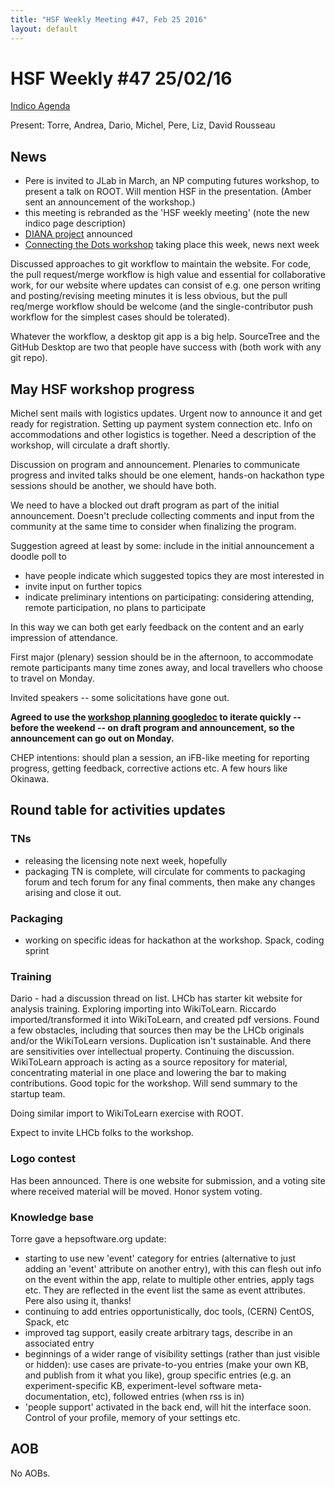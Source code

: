 ```yaml
---
title: "HSF Weekly Meeting #47, Feb 25 2016"
layout: default
---
```


# HSF Weekly #47 25/02/16

[Indico Agenda](https://indico.cern.ch/event/503373/)

Present: Torre, Andrea, Dario, Michel, Pere, Liz, David Rousseau

## News

- Pere is invited to JLab in March, an NP computing futures workshop, to present a talk on ROOT. Will mention HSF in the presentation. (Amber sent an announcement of the workshop.)
- this meeting is rebranded as the 'HSF weekly meeting' (note the new indico page description)
- [DIANA project](http://diana-hep.org) announced
- [Connecting the Dots workshop](https://indico.hephy.oeaw.ac.at/event/86/) taking place this week, news next week

Discussed approaches to git workflow to maintain the website. For code, the pull request/merge workflow is high value and essential for collaborative work, for our website where updates can consist of e.g. one person writing and posting/revising meeting minutes it is less obvious, but the pull req/merge workflow should be welcome (and the single-contributor push workflow for the simplest cases should be tolerated).

Whatever the workflow, a desktop git app is a big help. SourceTree and the GitHub Desktop are two that people have success with (both work with any git repo).

## May HSF workshop progress

Michel sent mails with logistics updates. Urgent now to announce it and get ready for registration.
Setting up payment system connection etc. Info on accommodations and other logistics is together. Need a description of the workshop, will circulate a draft shortly. 

Discussion on program and announcement. Plenaries to communicate progress and invited talks should be one element, hands-on hackathon type sessions should be another, we should have both.

We need to have a blocked out draft program as part of the initial announcement. Doesn't preclude collecting comments and input from the community at the same time to consider when finalizing the program.

Suggestion agreed at least by some: include in the initial announcement a doodle poll to

- have people indicate which suggested topics they are most interested in
- invite input on further topics
- indicate preliminary intentions on participating: considering attending, remote participation, no plans to participate

In this way we can both get early feedback on the content and an early impression of attendance.

First major (plenary) session should be in the afternoon, to accommodate remote participants many time zones away, and local travellers who choose to travel on Monday.

Invited speakers -- some solicitations have gone out.

**Agreed to use the [workshop planning googledoc](https://docs.google.com/document/d/1IDVf860BB_qujt9EmsuxjO8Kv13sf5WhOtg9DV_4DGM/edit?usp=sharing) to iterate quickly -- before the weekend -- on draft program and announcement, so the announcement can go out on Monday.**

CHEP intentions: should plan a session, an iFB-like meeting for reporting progress, getting feedback, corrective actions etc. A few hours like Okinawa.

## Round table for activities updates

### TNs

- releasing the licensing note next week, hopefully
- packaging TN is complete, will circulate for comments to packaging forum and tech forum for any final comments, then make any changes arising and close it out.

### Packaging

- working on specific ideas for hackathon at the workshop. Spack, coding sprint

### Training 

Dario - had a discussion thread on list. LHCb has starter kit website for analysis training.
Exploring importing into WikiToLearn. Riccardo imported/transformed it into WikiToLearn, and created pdf versions. Found a few obstacles, including that sources then may be the LHCb originals and/or the WikiToLearn versions. Duplication isn't sustainable. And there are sensitivities over intellectual property. Continuing the discussion. WikiToLearn approach is acting as a source repository for material, concentrating material in one place and lowering the bar to making contributions. Good topic for the workshop. Will send summary to the startup team.

Doing similar import to WikiToLearn exercise with ROOT.

Expect to invite LHCb folks to the workshop.

### Logo contest 

Has been announced. There is one website for submission, and a voting site where received material will be moved. Honor system voting.

### Knowledge base

Torre gave a hepsoftware.org update:

- starting to use new 'event' category for entries (alternative to just adding an 'event' attribute on another entry), with this can flesh out info on the event within the app, relate to multiple other entries, apply tags etc. They are reflected in the event list the same as event attributes. Pere also using it, thanks! 
- continuing to add entries opportunistically, doc tools, (CERN) CentOS, Spack, etc
- improved tag support, easily create arbitrary tags, describe in an associated entry
- beginnings of a wider range of visibility settings (rather than just visible or hidden): use cases are private-to-you entries (make your own KB, and publish from it what you like), group specific entries (e.g. an experiment-specific KB, experiment-level software meta-documentation, etc), followed entries (when rss is in)
- 'people support' activated in the back end, will hit the interface soon. Control of your profile, memory of your settings etc.

## AOB

No AOBs.
